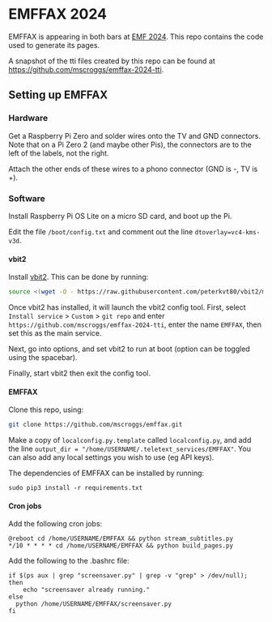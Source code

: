 # EMFFAX 2024

EMFFAX is appearing in both bars at [EMF 2024](https://emfcamp.org). This repo contains the
code used to generate its pages.

A snapshot of the tti files created by this repo can be found at
https://github.com/mscroggs/emffax-2024-tti.

## Setting up EMFFAX

### Hardware

Get a Raspberry Pi Zero and solder wires onto the TV and GND
connectors. Note that on a Pi Zero 2 (and maybe other Pis), the connectors
are to the left of the labels, not the right.

Attach the other ends of these wires to a phono connector (GND is -, TV is +).

### Software

Install Raspberry Pi OS Lite on a micro SD card, and boot up the Pi.

Edit the file `/boot/config.txt` and comment out the line `dtoverlay=vc4-kms-v3d`.

#### vbit2

Install [vbit2](https://github.com/peterkvt80/vbit2). This can be done by running:

```bash
source <(wget -O - https://raw.githubusercontent.com/peterkvt80/vbit2/master/getvbit2)
```

Once vbit2 has installed, it will launch the vbit2 config tool. First,
select `Install service` > `Custom` > `git repo` and enter
`https://github.com/mscroggs/emffax-2024-tti`, enter the name `EMFFAX`,
then set this as the main service.

Next, go into options, and set vbit2 to run at boot (option can be toggled
using the spacebar).

Finally, start vbit2 then exit the config tool.

#### EMFFAX

Clone this repo, using:

```bash
git clone https://github.com/mscroggs/emffax.git
```

Make a copy of `localconfig.py.template` called `localconfig.py`, and add the line
`output_dir = "/home/USERNAME/.teletext_services/EMFFAX"`. You can also add any
local settings you wish to use (eg API keys).

The dependencies of EMFFAX can be installed by running:

```
sudo pip3 install -r requirements.txt
```

#### Cron jobs

Add the following cron jobs:

```
@reboot cd /home/USERNAME/EMFFAX && python stream_subtitles.py
*/10 * * * * cd /home/USERNAME/EMFFAX && python build_pages.py
```

Add the following to the .bashrc file:

```
if $(ps aux | grep "screensaver.py" | grep -v "grep" > /dev/null); then
    echo "screensaver already running."
else
  python /home/USERNAME/EMFFAX/screensaver.py
fi
```
